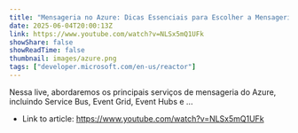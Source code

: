 ```yaml
---
title: "Mensageria no Azure: Dicas Essenciais para Escolher a Mensageria Ideal"
date: 2025-06-04T20:00:13Z
link: https://www.youtube.com/watch?v=NLSx5mQ1UFk
showShare: false
showReadTime: false
thumbnail: images/azure.png
tags: ["developer.microsoft.com/en-us/reactor"]
---
```

Nessa live, abordaremos os principais serviços de mensageria do Azure, incluindo Service Bus, Event Grid, Event Hubs e ...

- Link to article: https://www.youtube.com/watch?v=NLSx5mQ1UFk